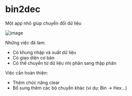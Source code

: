 # bin2dec

Một app nhỏ giúp chuyển đổi dữ liệu

![image](https://user-images.githubusercontent.com/27027746/109842708-ef72d000-7c7c-11eb-805b-4054b00db86e.png)

Những việc đã làm:
+ Có khung nhập và xuất dữ liệu
+ Có giao diện cơ bản
+ Có thể chuyển từ dữ liệu nhị phân sang thập phân

Việc cần hoàn thiện:
+ Thêm chức năng clear
+ Bổ sung thêm các bộ chuyển khác (ví dụ: Bin -> Hex...)
